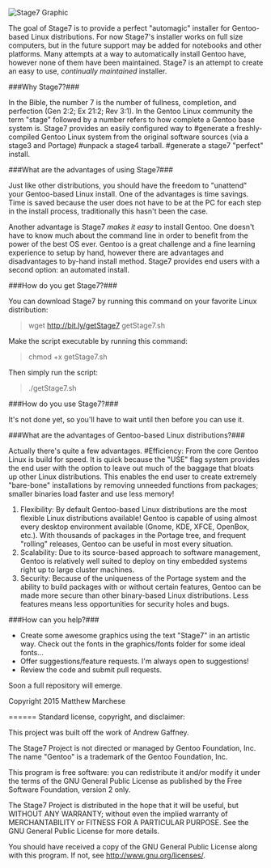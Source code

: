 ![Stage7 Graphic](http://bit.ly/1m6NG9H "Stage7 Banner Graphic")

The goal of Stage7 is to provide a perfect "automagic" installer for Gentoo-based Linux distributions. For now Stage7's installer works on full size computers, but in the future support may be added for notebooks and other platforms. Many attempts at a way to automatically install Gentoo have, however none of them have been maintained. Stage7 is an attempt to create an easy to use, *continually maintained* installer.

###Why Stage7?###

In the Bible, the number 7 is the number of fullness, completion, and perfection (Gen 2:2; Ex 21:2; Rev 3:1). In the Gentoo Linux community the term "stage" followed by a number refers to how complete a Gentoo base system is. Stage7 provides an easily configured way to
 #generate a freshly-compiled Gentoo Linux system from the original software sources (via a stage3 and Portage)
 #unpack a stage4 tarball.
 #generate a stage7 "perfect" install.

###What are the advantages of using Stage7###

Just like other distributions, you should have the freedom to "unattend" your Gentoo-based Linux install. One of the advantages is time savings. Time is saved because the user does not have to be at the PC for each step in the install process, traditionally this hasn't been the case.

Another advantage is Stage7 *makes it easy* to install Gentoo. One doesn't have to know much about the command line in order to benefit from the power of the best OS ever. Gentoo is a great challenge and a fine learning experience to setup by hand, however there are advantages and disadvantages to by-hand install method. Stage7 provides end users with a second option: an automated install.

###How do you get Stage7?###

You can download Stage7 by running this command on your favorite Linux distribution:
> wget http://bit.ly/getStage7 getStage7.sh

Make the script executable by running this command:
> chmod +x getStage7.sh

Then simply run the script:
> ./getStage7.sh

###How do you use Stage7?###

It's not done yet, so you'll have to wait until then before you can use it.

###What are the advantages of Gentoo-based Linux distributions?###

Actually there's quite a few advantages.
 #Efficiency: From the core Gentoo Linux is build for speed. It is quick because the "USE" flag system provides the end user with the option to leave out much of the baggage that bloats up other Linux distributions. This enables the end user to create extremely "bare-bone" installations by removing unneeded functions from packages; smaller binaries load faster and use less memory!

1. Flexibility: By default Gentoo-based Linux distributions are the most flexible Linux distributions available! Gentoo is capable of using almost every desktop environment available (Gnome, KDE, XFCE, OpenBox, etc.). With thousands of packages in the Portage tree, and frequent "rolling" releases, Gentoo can be useful in most every situation. 
2. Scalability: Due to its source-based approach to software management, Gentoo is relatively well suited to deploy on tiny embedded systems right up to large cluster machines. 
3. Security: Because of the uniqueness of the Portage system and the ability to build packages with or without certain features, Gentoo can be made more secure than other binary-based Linux distributions. Less features means less opportunities for security holes and bugs.

###How can you help?###

* Create some awesome graphics using the text "Stage7" in an artistic way. Check out the fonts in the graphics/fonts folder for some ideal fonts...
* Offer suggestions/feature requests. I'm always open to suggestions!
* Review the code and submit pull requests.

Soon a full repository will emerge.

Copyright 2015
Matthew Marchese

======
Standard license, copyright, and disclaimer:

This project was built off the work of Andrew Gaffney.

The Stage7 Project is not directed or managed by Gentoo Foundation, Inc.
The name "Gentoo" is a trademark of the Gentoo Foundation, Inc.

This program is free software: you can redistribute it and/or modify
it under the terms of the GNU General Public License as published by
the Free Software Foundation, version 2 only.

The Stage7 Project is distributed in the hope that it will be useful,
but WITHOUT ANY WARRANTY; without even the implied warranty of
MERCHANTABILITY or FITNESS FOR A PARTICULAR PURPOSE. See the
GNU General Public License for more details.

You should have received a copy of the GNU General Public License
along with this program. If not, see <http://www.gnu.org/licenses/>.
